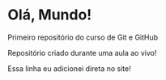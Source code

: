 # Olá, Mundo!
 Primeiro repositório do curso de Git e GitHub

 Repositório criado durante uma aula ao vivo!

Essa linha eu adicionei direta no site!
